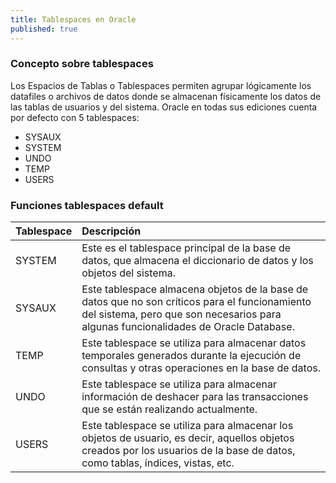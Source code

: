 ```yaml
---
title: Tablespaces en Oracle
published: true
---
```


### [](#header-3)Concepto sobre tablespaces

Los Espacios de Tablas o Tablespaces permiten agrupar lógicamente los datafiles o archivos de datos donde se almacenan físicamente los datos de las tablas de usuarios y del sistema. Oracle en todas sus ediciones cuenta por defecto con 5 tablespaces:

*   SYSAUX
*   SYSTEM
*   UNDO
*   TEMP
*   USERS

### [](#header-3)Funciones tablespaces default

| Tablespace        | Descripción           |
|:------------------|:----------------------|
| SYSTEM            | Este es el tablespace principal de la base de datos, que almacena el diccionario de datos y los objetos del sistema.|
| SYSAUX            | Este tablespace almacena objetos de la base de datos que no son críticos para el funcionamiento del sistema, pero que son necesarios para algunas funcionalidades de Oracle Database.|
| TEMP              | Este tablespace se utiliza para almacenar datos temporales generados durante la ejecución de consultas y otras operaciones en la base de datos.|
| UNDO              | Este tablespace se utiliza para almacenar información de deshacer para las transacciones que se están realizando actualmente.|
| USERS             | Este tablespace se utiliza para almacenar los objetos de usuario, es decir, aquellos objetos creados por los usuarios de la base de datos, como tablas, índices, vistas, etc.|
